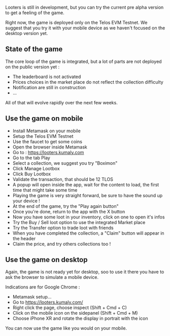 Looters is still in development, but you can try the current pre alpha version to get a feeling of the game.

Right now, the game is deployed only on the Telos EVM Testnet.
We suggest that you try it with your mobile device as we haven't focused on the desktop version yet.

## State of the game

The core loop of the game is integrated, but a lot of parts are not deployed on the public version yet :

- The leaderboard is not activated
- Prices choices in the market place do not reflect the collection difficulty
- Notification are still in construction
- ...

All of that will evolve rapidly over the next few weeks.

## Use the game on mobile

- Install Metamask on your mobile
- Setup the Telos EVM Testnet
- Use the faucet to get some coins
- Open the browser inside Metamask
- Go to : https://looters.kumaly.com
- Go to the tab Play
- Select a collection, we suggest you try "Boximon"
- Click Manage Lootbox
- Click Buy Lootbox
- Validate the transaction, that should be 12 TLOS
- A popup will open inside the app, wait for the content to load, the first time that might take some time
- Playing the game is very straight forward, be sure to have the sound up your device !
- At the end of the game, try the "Play again button"
- Once you're done, return to the app with the X button
- Now you have some loot in your inventory, click on one to open it's infos
- Try the Buy / Sell loot option to use the integrated Market place
- Try the Transfer option to trade loot with friends
- When you have completed the collection, a "Claim" button will appear in the header
- Claim the price, and try others collections too !

## Use the game on desktop

Again, the game is not ready yet for desktop, soo to use it there you have to ask the browser to simulate a mobile device.

Indications are for Google Chrome :

- Metamask setup...
- Go to https://looters.kumaly.com/
- Right click the page, choose inspect (Shift + Cmd + C)
- Click on the mobile icon on the sidepanel (Shift + Cmd + M)
- Choose iPhone XR and rotate the display in portrait with the icon

You can now use the game like you would on your mobile.
